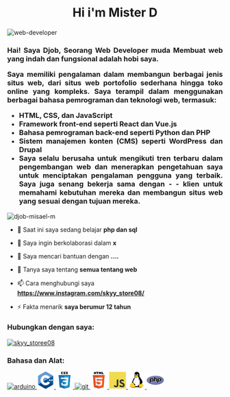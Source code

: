 <h1 align="center">Hi i'm Mister D</h1>
<img align="center" alt="web-developer" width="100px" src="https://miro.medium.com/v2/resize:fit:1358/1*yw0TnheAGN-LPneDaTlaxw.gif">
<h3 align="justify">Hai! Saya Djob, Seorang Web Developer muda
Membuat web yang indah dan fungsional adalah hobi saya.

Saya memiliki pengalaman dalam membangun berbagai jenis situs web, dari situs web portofolio sederhana hingga toko online yang kompleks. Saya terampil dalam menggunakan berbagai bahasa pemrograman dan teknologi web, termasuk:

- HTML, CSS, dan JavaScript
- Framework front-end seperti React dan Vue.js
- Bahasa pemrograman back-end seperti Python dan PHP
- Sistem manajemen konten (CMS) seperti WordPress dan Drupal
- Saya selalu berusaha untuk mengikuti tren terbaru dalam pengembangan web dan menerapkan pengetahuan saya untuk menciptakan pengalaman pengguna yang terbaik. Saya juga senang bekerja sama dengan - - klien untuk memahami kebutuhan mereka dan membangun situs web yang sesuai dengan tujuan mereka.</h3>

<p align="left"> <img src= "https://komarev.com/ghpvc/?username=djob-misael-m&label=Profile%20views&color=0e75b6&style=flat" alt="djob-misael-m" /> </p>


- 🌱 Saat ini saya sedang belajar **php dan sql**

- 👯 Saya ingin berkolaborasi dalam **x**

- 🤝 Saya mencari bantuan dengan **....**

- 💬 Tanya saya tentang **semua tentang web**

- 📫 Cara menghubungi saya **https://www.instagram.com/skyy_store08/**

- ⚡ Fakta menarik **saya berumur 12 tahun**

<h3 align="left">Hubungkan dengan saya:</h3>
<p align="kiri">
<a href="https://instagram.com/skyy_store08" target="blank"><img align="center" src="https://raw.githubusercontent.com/rahuldkjain/github-profile-readme-generator/master/src/images/icons/Social/instagram.svg" alt="skyy_storee08" height="30" width="40"/></a>
</p>

<h3>Bahasa dan Alat:</h3>
<p align="left">
  <a href="https://www.arduino.cc/" target="_blank" rel="noreferrer">
    <img src="https://cdn.worldvectorlogo.com/logos/arduino-1.svg" alt="arduino" width="40" height="40" />
  </a>
  <a href="https://www.w3schools.com/cpp/" target="_blank" rel="noreferrer">
    <img src="https://raw.githubusercontent.com/devicons/devicon/master/icons/cplusplus/cplusplus-original.svg" alt="cplusplus" width="40" height="40" />
  </a>
  <a href="https://www.w3schools.com/css/" target="_blank" rel="noreferrer">
    <img src="https://raw.githubusercontent.com/devicons/devicon/master/icons/css3/css3-original-wordmark.svg" alt="css3" width="40" height="40" />
  </a>
  <a href="https://git-scm.com/" target="_blank" rel="noreferrer">
    <img src="https://www.vectorlogo.zone/logos/git-scm/git-scm-icon.svg" alt="git" width="40" height="40" />
  </a>
  <a href="https://www.w3.org/html/" target="_blank" rel="noreferrer">
    <img src="https://raw.githubusercontent.com/devicons/devicon/master/icons/html5/html5-original-wordmark.svg" alt="html5" width="40" height="40" />
  </a>
  <a href="https://developer.mozilla.org/en-US/docs/Web/JavaScript" target="_blank" rel="noreferrer">
    <img src="https://raw.githubusercontent.com/devicons/devicon/master/icons/javascript/javascript-original.svg" alt="javascript" width="40" height="40" />
  </a>
  <a href="https://www.linux.org/" target="_blank" rel="noreferrer">
    <img src="https://raw.githubusercontent.com/devicons/devicon/master/icons/linux/linux-original.svg" alt="linux" width="40" height="40" />
  </a>
  <a href="https://www.php.net" target="_blank" rel="noreferrer">
    <img src="https://raw.githubusercontent.com/devicons/devicon/master/icons/php/php-original.svg" alt="php" width="40" height="40" />
  </a>
  

